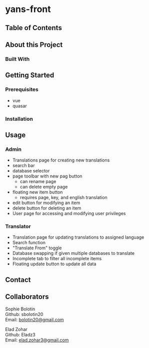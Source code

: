 # yans-front

## Table of Contents

## About this Project

### Built With

## Getting Started

### Prerequisites

- vue
- quasar

### Installation

## Usage

### Admin

- Translations page for creating new translations
- search bar
- database selector
- page toolbar with new pag button
  - can rename page
  - can delete empty page
- floating new item button
  - requires page, key, and english translation
- edit button for modifying an item
- delete button for deleting an item
- User page for accessing and modifying user privileges

### Translator

- Translation page for updating translations to assigned language
- Search function
- "Translate From" toggle
- Database swapping if given multiple databases to translate
- Incomplete tab to filter all incomplete items
- Floating update button to update all data

## Contact

## Collaborators

Sophie Bolotin\
Github: sbolotin20\
Email: bolotin20@gmail.com

Elad Zohar\
Github: Eladz3\
Email: elad.zohar3@gmail.com
